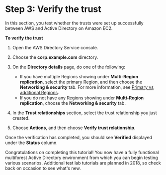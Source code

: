 # Step 3: Verify the trust<a name="microsoftadtruststep3"></a>

In this section, you test whether the trusts were set up successfully between AWS and Active Directory on Amazon EC2\.

**To verify the trust**

1. Open the AWS Directory Service console\.

1. Choose the **corp\.example\.com** directory\.

1. On the **Directory details** page, do one of the following:
   + If you have multiple Regions showing under **Multi\-Region replication**, select the primary Region, and then choose the **Networking & security** tab\. For more information, see [Primary vs additional Regions](multi-region-global-primary-additional.md)\.
   + If you do not have any Regions showing under **Multi\-Region replication**, choose the **Networking & security** tab\.

1. In the **Trust relationships** section, select the trust relationship you just created\.

1. Choose **Actions**, and then choose **Verify trust relationship**\.

Once the verification has completed, you should see **Verified** displayed under the **Status** column\. 

Congratulations on completing this tutorial\! You now have a fully functional multiforest Active Directory environment from which you can begin testing various scenarios\. Additional test lab tutorials are planned in 2018, so check back on occasion to see what's new\. 